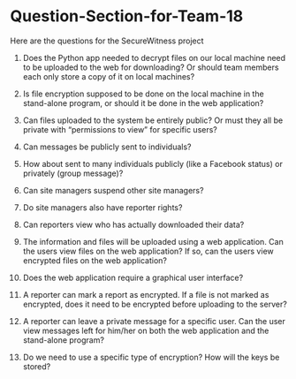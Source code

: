 # Question-Section-for-Team-18
Here are the questions for the SecureWitness project

1.	Does the Python app needed to decrypt files on our local machine need to be uploaded to the web for downloading? Or should team members each only store a copy of it on local machines?

2.	Is file encryption supposed to be done on the local machine in the stand-alone program, or should it be done in the web application?

3.	Can files uploaded to the system be entirely public? Or must they all be private with “permissions to view” for specific users?

4. Can messages be publicly sent to individuals?

5. How about sent to many individuals publicly (like a Facebook status) or privately (group message)?

6. Can site managers suspend other site managers?

7. Do site managers also have reporter rights?

8. Can reporters view who has actually downloaded their data?

9. The information and files will be uploaded using a web application. Can the users view files on the web application? If so, can the users view encrypted files on the web application?
 
10. Does the web application require a graphical user interface?
 
11. A reporter can mark a report as encrypted. If a file is not marked as encrypted, does it need to be encrypted before uploading to the server?
 
12. A reporter can leave a private message for a specific user. Can the user view messages left for him/her on both the web application and the stand-alone program?
 
13. Do we need to use a specific type of encryption? How will the keys be stored?
